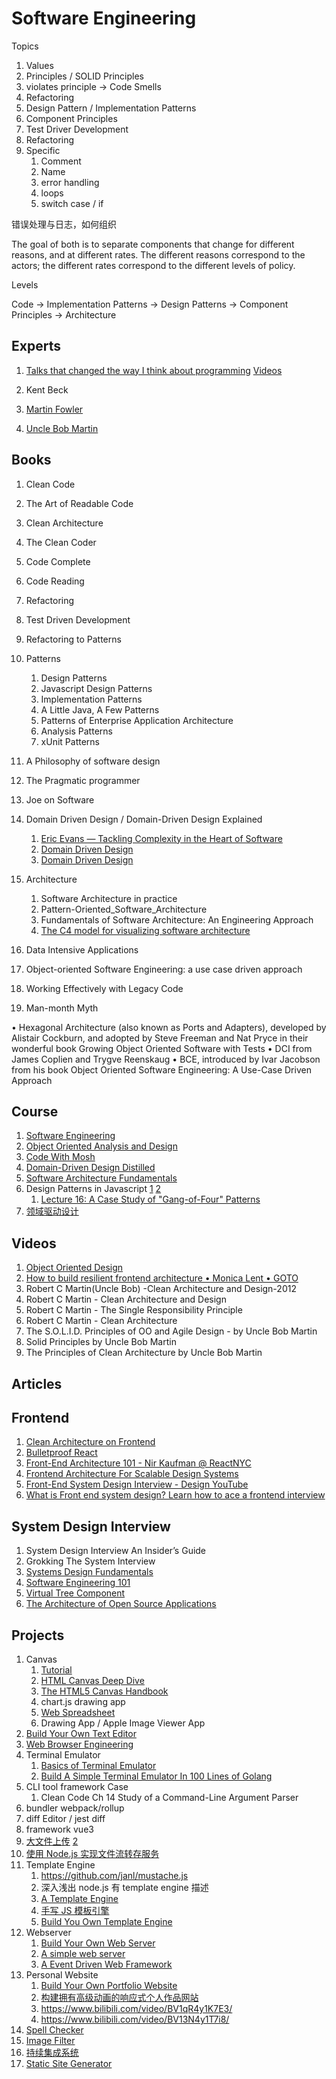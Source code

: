 # Software Engineering

Topics

1. Values
1. Principles / SOLID Principles
1. violates principle -> Code Smells
1. Refactoring
1. Design Pattern / Implementation Patterns
1. Component Principles
1. Test Driver Development
1. Refactoring
1. Specific
   1. Comment
   1. Name
   1. error handling
   1. loops
   1. switch case / if

错误处理与日志，如何组织

The goal of both is to separate components that change for different reasons, and at different rates. The different reasons correspond to the actors; the different rates correspond to the different levels of policy.

Levels

Code -> Implementation Patterns -> Design Patterns -> Component Principles -> Architecture

## Experts

1. [Talks that changed the way I think about programming](http://www.opowell.com/post/talks-that-changed-the-way-i-think-about-programming/) [Videos](https://www.youtube.com/playlist?list=PLpsDi8h3SBE1DO88eNHnI_JEbUyyB6egT)

1. Kent Beck
1. [Martin Fowler](https://martinfowler.com/)
1. [Uncle Bob Martin](http://cleancoder.com/products)

## Books

1. Clean Code
1. The Art of Readable Code
1. Clean Architecture
1. The Clean Coder
1. Code Complete
1. Code Reading
1. Refactoring
1. Test Driven Development
1. Refactoring to Patterns
1. Patterns
   1. Design Patterns
   1. Javascript Design Patterns
   1. Implementation Patterns
   1. A Little Java, A Few Patterns
   1. Patterns of Enterprise Application Architecture
   1. Analysis Patterns
   1. xUnit Patterns
1. A Philosophy of software design
1. The Pragmatic programmer
1. Joe on Software

1. Domain Driven Design / Domain-Driven Design Explained
   1. [Eric Evans — Tackling Complexity in the Heart of Software](https://www.youtube.com/watch?v=dnUFEg68ESM)
   1. [Domain Driven Design](https://www.youtube.com/watch?v=BPAZwFNxgrg)
   1. [Domain Driven Design](https://www.youtube.com/watch?v=RNUn2R7TptM)
1. Architecture
   1. Software Architecture in practice
   1. Pattern-Oriented_Software_Architecture
   1. Fundamentals of Software Architecture: An Engineering Approach
   1. [The C4 model for visualizing software architecture](https://c4model.com/)
1. Data Intensive Applications
1. Object-oriented Software Engineering: a use case driven approach
1. Working Effectively with Legacy Code
1. Man-month Myth

• Hexagonal Architecture (also known as Ports and Adapters), developed by Alistair Cockburn, and adopted by Steve Freeman and Nat Pryce in their wonderful book Growing Object Oriented Software with Tests
• DCI from James Coplien and Trygve Reenskaug
• BCE, introduced by Ivar Jacobson from his book Object Oriented Software
Engineering: A Use-Case Driven Approach

## Course

1. [Software Engineering](https://github.com/Developer-Y/cs-video-courses#software-engineering)
1. [Object Oriented Analysis and Design](https://github.com/Developer-Y/Scalable-Software-Architecture#object-oriented-analysis-and-design)
1. [Code With Mosh](https://www.bilibili.com/video/BV1Te4y1a7oP/)
1. [Domain-Driven Design Distilled](https://www.bilibili.com/video/BV1oS4y1F73g/)
1. [Software Architecture Fundamentals](https://www.bilibili.com/video/BV1pr4y1z7WM/)
1. Design Patterns in Javascript [1](https://www.bilibili.com/video/BV1gm4y1S7rp) [2](https://www.bilibili.com/video/BV17S4y177XZ/)
   1. [Lecture 16: A Case Study of "Gang-of-Four" Patterns](https://www.youtube.com/watch?v=D3y82bppcs0)
1. [领域驱动设计](https://www.bilibili.com/video/BV1Ci4y1978C/)

## Videos

1. [Object Oriented Design](https://www.youtube.com/watch?v=1BVXQ64wI00&list=PLGLfVvz_LVvS5P7khyR4xDp7T9lCk9PgE&index=2)
1. [How to build resilient frontend architecture • Monica Lent • GOTO](https://www.youtube.com/watch?v=TqfbAXCCVwE)
1. Robert C Martin(Uncle Bob) -Clean Architecture and Design-2012
1. Robert C Martin - Clean Architecture and Design
1. Robert C Martin - The Single Responsibility Principle
1. Robert C Martin - Clean Architecture
1. The S.O.L.I.D. Principles of OO and Agile Design - by Uncle Bob Martin
1. Solid Principles by Uncle Bob Martin
1. The Principles of Clean Architecture by Uncle Bob Martin

## Articles

## Frontend

1. [Clean Architecture on Frontend](https://dev.to/bespoyasov/clean-architecture-on-frontend-4311)
1. [Bulletproof React](https://github.com/alan2207/bulletproof-react)
1. [Front-End Architecture 101 - Nir Kaufman @ ReactNYC](https://www.youtube.com/watch?v=o8THlN8hgcw)
1. [Frontend Architecture For Scalable Design Systems](https://www.youtube.com/watch?v=EcyylrGSxDo)
1. [Front-End System Design Interview - Design YouTube](https://www.youtube.com/watch?v=x9NgcwwFp7s)
1. [What is Front end system design? Learn how to ace a frontend interview](https://www.youtube.com/watch?v=XPNMiWyHBAU)

## System Design Interview

1. System Design Interview An Insider’s Guide
1. Grokking The System Interview
1. [Systems Design Fundamentals](https://www.bilibili.com/video/BV1wZ4y1U7uC/)
1. [Software Engineering 101](https://www.bilibili.com/video/BV1F34y1j7Sn/)
1. [Virtual Tree Component](https://www.bilibili.com/video/BV18S4y1J7B7)
1. [The Architecture of Open Source Applications](http://aosabook.org/en/index.html)

## Projects

1. Canvas
   1. [Tutorial](https://developer.mozilla.org/en-US/docs/Web/API/Canvas_API/Tutorial)
   1. [HTML Canvas Deep Dive](https://joshondesign.com/p/books/canvasdeepdive/toc.html)
   1. [The HTML5 Canvas Handbook](https://bucephalus.org/text/CanvasHandbook/CanvasHandbook.html)
   1. chart.js drawing app
   1. [Web Spreadsheet](http://aosabook.org/en/500L/web-spreadsheet.html)
   1. Drawing App / Apple Image Viewer App
1. [Build Your Own Text Editor](https://github.com/codecrafters-io/build-your-own-x#build-your-own-text-editor)
1. [Web Browser Engineering](https://browser.engineering/index.html)
1. Terminal Emulator
   1. [Basics of Terminal Emulator](https://www.uninformativ.de/blog/postings/2018-02-24/0/POSTING-en.html)
   1. [Build A Simple Terminal Emulator In 100 Lines of Golang](https://ishuah.com/2021/03/10/build-a-terminal-emulator-in-100-lines-of-go/)
1. CLI tool framework Case
   1. Clean Code Ch 14 Study of a Command-Line Argument Parser
1. bundler webpack/rollup
1. diff Editor / jest diff
1. framework vue3
1. [大文件上传](https://zhuanlan.zhihu.com/p/530254303) [2](https://www.bilibili.com/video/BV1zS4y1B7Eg/)
1. [使用 Node.js 实现文件流转存服务](https://zhuanlan.zhihu.com/p/25367269)
1. Template Engine
   1. https://github.com/janl/mustache.js
   1. 深入浅出 node.js 有 template engine 描述
   1. [A Template Engine](http://aosabook.org/en/500L/a-template-engine.html)
   1. [手写 JS 模板引擎](https://www.bilibili.com/video/BV13t4y1H7ke)
   1. [Build You Own Template Engine](https://github.com/danistefanovic/build-your-own-x#build-your-own-template-engine)
1. Webserver
   1. [Build Your Own Web Server](https://github.com/danistefanovic/build-your-own-x#build-your-own-web-server)
   1. [A simple web server](http://aosabook.org/en/500L/a-simple-web-server.html)
   1. [A Event Driven Web Framework](http://aosabook.org/en/500L/an-event-driven-web-framework.html)
1. Personal Website
   1. [Build Your Own Portfolio Website](https://www.bilibili.com/video/BV1XF411s7Yt)
   1. [构建拥有高级动画的响应式个人作品网站](https://www.bilibili.com/video/BV1xW4y1874Q/)
   1. https://www.bilibili.com/video/BV1qR4y1K7E3/
   1. https://www.bilibili.com/video/BV13N4y1T7i8/
1. [Spell Checker](https://bernhardwenzel.com/articles/clojure-spellchecker/)
1. [Image Filter](http://aosabook.org/en/500L/making-your-own-image-filters.html)
1. [持续集成系统](http://aosabook.org/en/500L/a-continuous-integration-system.html)
1. [Static Site Generator](https://www.webdevdrops.com/en/build-static-site-generator-nodejs-8969ebe34b22/)
